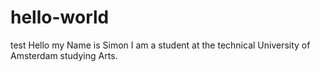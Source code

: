 # hello-world
test
Hello my Name is Simon I am a student at the technical University of Amsterdam studying Arts. 
